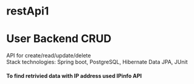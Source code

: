 # restApi1
<h1>User Backend CRUD</h1>
<p> API for create/read/update/delete <br>
Stack technologies: Spring boot, PostgreSQL, Hibernate Data JPA, JUnit
 
<h4>To find retrivied data with IP address used IPinfo API</h4>
  
